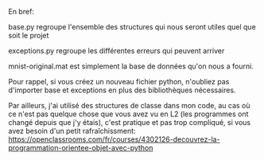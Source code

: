 En bref:

base.py regroupe l'ensemble des structures qui nous seront utiles quel que soit le projet

exceptions.py regroupe les différentes erreurs qui peuvent arriver

mnist-original.mat est simplement la base de données qu'on nous a fourni.

Pour rappel, si vous créez un nouveau fichier python, n'oubliez pas d'importer base et exceptions en plus des bibliothèques nécessaires.

Par ailleurs, j'ai utilisé des structures de classe dans mon code, au cas où ce n'est pas quelque chose que vous avez vu en L2 (les programmes ont changé depuis que j'y étais), c'est pratique et pas trop compliqué, si vous avez besoin d'un petit rafraîchissment: https://openclassrooms.com/fr/courses/4302126-decouvrez-la-programmation-orientee-objet-avec-python
